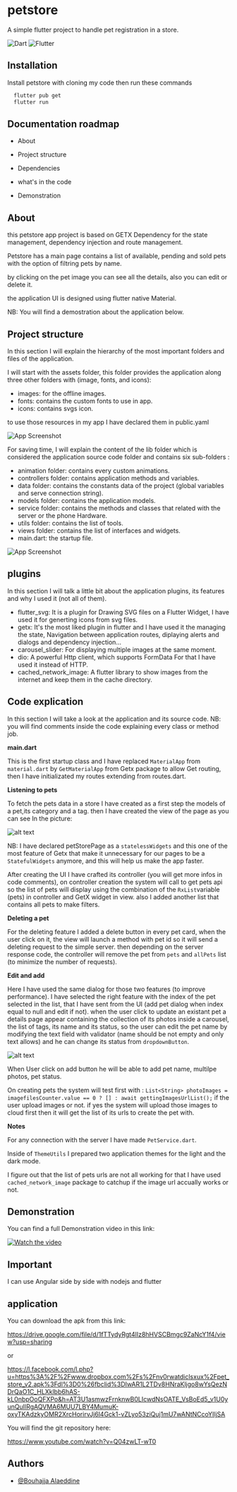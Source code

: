 
# petstore

A simple flutter project to handle pet registration in a store.

![Dart](https://img.shields.io/badge/dart-v2.16.2-blue)
![Flutter](https://img.shields.io/badge/flutter-v2.10.3-brightgreen)

## Installation

Install petstore with cloning my code then run these commands

```bash
  flutter pub get
  flutter run
```
    
## Documentation roadmap

- About

- Project structure

- Dependencies 

- what's in the code

- Demonstration

## About

this petstore app project is based on GETX Dependency for the state
management, dependency injection and route management. 

Petstore has a main page contains a list of available, pending and sold 
pets with the option of filtring pets by name.

by clicking on the pet image you can see all the details, also you can edit or delete it.

the application UI is designed using flutter native Material. 

NB: You will find a demostration about the application below.
## Project structure

In this section I will explain the hierarchy of the most important folders and files of the application.

I will start with the assets folder, this folder provides the application along three other folders with (image, fonts, and icons): 

- images: for the offline images.
- fonts: contains the custom fonts to use in app.
- icons: contains svgs icon.

to use those resources in my app I have declared them in public.yaml

![App Screenshot](https://i.ibb.co/ZcRpMWP/assets.png)

For saving time, I will explain the content of the lib folder which is considered the application source code folder and contains six sub-folders :

- animation folder: contains every custom animations.
- controllers folder: contains application methods and variables.
- data folder: contains the constants data of the project (global variables and serve connection string).
- models folder: contains the application models.
- service folder: contains the methods and classes that related with the server or the phone Hardware.
- utils folder: contains the list of tools.
- views folder: contains the list of interfaces and widgets.
- main.dart: the startup file.

![App Screenshot](https://i.ibb.co/stxtztj/lib.png)


## plugins

In this section I will talk a little bit about the application plugins, 
its features and why I used it (not all of them).

- flutter_svg: It is a plugin for Drawing SVG files on a Flutter Widget, I have used it for generting icons from svg files.
- getx: It's the most liked plugin in flutter and I have used it the managing the state, Navigation between application routes, diplaying alerts and dialogs and dependency injection...
- carousel_slider: For displaying multiple images at the same moment.
- dio: A powerful Http client, which supports FormData For that I have used it instead of HTTP.
- cached_network_image: A flutter library to show images from the internet and keep them in the cache directory.

## Code explication

In this section I will take a look at the application and its source code.
NB: you will find comments inside the code explaining every class or method job.

**main.dart**

This is the first startup class and I have replaced `MaterialApp` from `material.dart` by `GetMaterialApp` from Getx package to allow Get routing, then I have initializated my routes extending from routes.dart.

**Listening to pets**

To fetch the pets data in a store I have created as a first step the models of a pet,its category and a tag.
then I have created the view of the page as you can see In the picture:

![alt text](https://i.ibb.co/qmWgxSj/Screenshot-20220722-142455.jpg)

NB: I have declared petStorePage as a ``statelessWidgets`` and this one of the most feature of Getx that make it unnecessary for our pages to be
a ``StatefulWidgets`` anymore, and this will help us make the app faster.

After creating the UI I have crafted its controller (you will get more infos in code comments), on controller creation the system 
will call to get pets api so the list of pets will display using the combination of the ``RxList``variable (pets) in controller and GetX widget in view.
also I added another list that contains all pets to make filters.

**Deleting a pet**

For the deleting feature I added a delete button in every pet card, when the user click on it, the view will launch a method with pet id so it will send a deleting request to the simple server.
 then depending on the server response code, the controller will remove the pet from ``pets``  and ``allPets`` list (to minimize the number of requests).

**Edit and add**

Here I have used the same dialog for those two features (to improve performance). I have selected the right feature with the index of the pet selected in the list, 
that I have sent from the UI (add pet dialog when index equal to null and edit if not). 
when the user click to update an existant pet 
a details page appear containing the collection of its photos inside a carousel, the list of tags, its name and its status,
so the user can edit the pet name by modifying the text field with validator (name should be not empty and only text allows) and he can change its status from ``dropdownButton``. 

![alt text](https://i.ibb.co/ZfdbzC9/Screenshot-20220722-155709.jpg)

When User click on add button he will be able to add pet name, multilpe photos, pet status.

On creating pets the system will test first with :
`List<String> photoImages = imagefilesCounter.value == 0 ? [] : await gettingImagesUrlList();` 
if the user upload images or not.
 if yes the system will upload those images to cloud first then
it will get the list of its urls to create the pet with.

**Notes**

For any connection with the server I have made `PetService.dart`.

Inside of ``ThemeUtils`` I prepared two application themes for the light  and the dark mode.

I figure out that the list of pets urls are not all working for that 
I have used ``cached_network_image`` package to catchup if the image url 
accually works or not.


## Demonstration

You can find a full Demonstration video in this link:

[![Watch the video](https://i0.wp.com/www.regendus.com/wp-content/uploads/2020/01/YouTube-Keeps-Pausing-On-Android.jpg?fit=1258%2C712&ssl=1)](https://www.youtube.com/watch?v=Q04zwLT-wT0)

## Important

I can use Angular side by side with nodejs and flutter
## application

You can download the apk from this link:

https://drive.google.com/file/d/1fTTydyRgt4lIz8hHVSCBmgc9ZaNcY1f4/view?usp=sharing

or 

https://l.facebook.com/l.php?u=https%3A%2F%2Fwww.dropbox.com%2Fs%2Fnv0rwatdiclsxux%2Fpet_store_v2.apk%3Fdl%3D0%26fbclid%3DIwAR1L2TDv8HNraKljgo8wYsQezNDrQaO1C_HLXklbb6hAS-kL0nbpOoQFXPo&h=AT3U1asmwzFrnknwB0LIcwdNsOATE_VsBoEd5_v1U0yunQuIlRgAQVMA6MUU7LBY4MumuK-oxyTKAdzkyOMR2XrcHorirvJj6l4Gck1-vZLyo53ziQuj1mU7wANtNCcoYIljSA


You will find the git repository here:

https://www.youtube.com/watch?v=Q04zwLT-wT0
## Authors

- [@Bouhajja Alaeddine](https://github.com/Alaeddine2)

